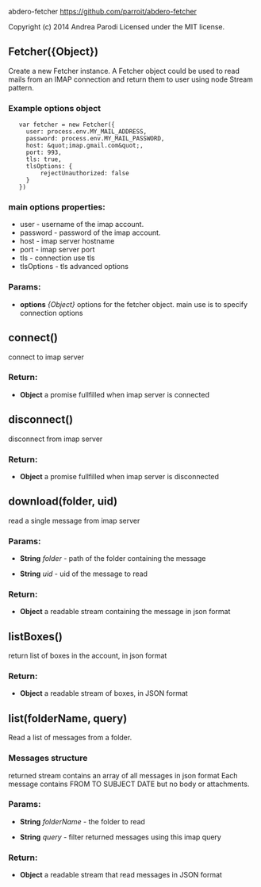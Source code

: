

<!-- Start lib/abdero-fetcher.js -->

abdero-fetcher
https://github.com/parroit/abdero-fetcher

Copyright (c) 2014 Andrea Parodi
Licensed under the MIT license.

## Fetcher({Object})

Create a new Fetcher instance.
A Fetcher object could be used to read mails
from an IMAP connection and return them 
to user using node Stream pattern.

### Example options object

```
   var fetcher = new Fetcher({
     user: process.env.MY_MAIL_ADDRESS,
     password: process.env.MY_MAIL_PASSWORD,
     host: &quot;imap.gmail.com&quot;,
     port: 993,
     tls: true,
     tlsOptions: {
         rejectUnauthorized: false
     }
   })
```
### main options properties: 
 * user - username of the imap account.
 * password - password of the imap account.
 * host - imap server hostname
 * port - imap server port
 * tls - connection use tls
 * tlsOptions - tls advanced options
 

### Params: 

* **options** *{Object}* options for the fetcher object. main use is to specify connection options

## connect()

connect to imap server

### Return:

* **Object** a promise fullfilled when imap server is connected

## disconnect()

disconnect from imap server

### Return:

* **Object** a promise fullfilled when imap server is disconnected

## download(folder, uid)

read a single message from imap server

### Params: 

* **String** *folder* - path of the folder containing the message

* **String** *uid* - uid of the message to read

### Return:

* **Object** a readable stream containing the message in json format

## listBoxes()

return list of boxes in the account, in json format

### Return:

* **Object** a readable stream of boxes, in JSON format

## list(folderName, query)

Read a list of messages from a folder.

### Messages structure
returned stream contains an array of all messages in json format
Each message contains FROM TO SUBJECT DATE
but no body or attachments.

### Params: 

* **String** *folderName* - the folder to read

* **String** *query* - filter returned messages using this imap query

### Return:

* **Object** a readable stream that read messages in JSON format

<!-- End lib/abdero-fetcher.js -->

